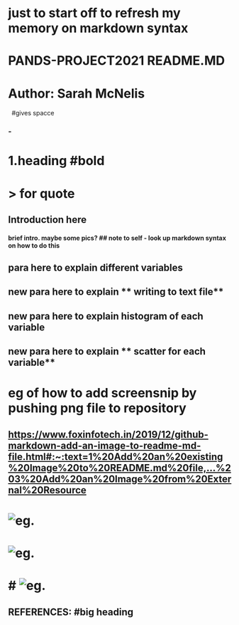 # just to start off to refresh my memory on markdown syntax

# PANDS-PROJECT2021 README.MD
# Author: Sarah McNelis  

&nbsp; #gives spacce

### - 
# 1.**heading** #bold
# > for quote


## **Introduction** here 
#### brief intro. maybe some pics? ## note to self - look up markdown syntax on how to do this

## para here to explain different **variables**


## new para here to explain ** writing to text file**

## new para here to explain **histogram of each variable**

## new para here to explain ** scatter for each variable**

# eg of how to add screensnip by pushing png file to repository
## https://www.foxinfotech.in/2019/12/github-markdown-add-an-image-to-readme-md-file.html#:~:text=1%20Add%20an%20existing%20Image%20to%20README.md%20file,...%203%20Add%20an%20Image%20from%20External%20Resource

# ![eg.](picexample.png=5x5)


#                               ![eg.](picexample.png=6x7)
#                                                                   # ![eg.](picexample.png=10x2)


## **REFERENCES:** #big heading 
